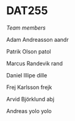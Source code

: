 # DAT255

*Team members*

Adam Andreasson aandr

Patrik Olson patol

Marcus Randevik rand

Daniel Illipe dille

Frej Karlsson frejk

Arvid Björklund abj

Andreas yolo yolo
